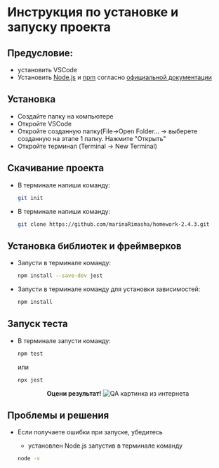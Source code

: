 # Инструкция по установке и запуску проекта


## Предусловие:

- установить VSCode
- Установить [Node.js](https://nodejs.org/en/) и [npm](https://www.npmjs.com/get-npm) согласно [официальной документации](https://docs.npmjs.com/downloading-and-installing-node-js-and-npm)

## Установка

- Cоздайте папку на компьютере
- Откройте VSCode
- Откройте созданную папку(File->Open Folder... -> выберете созданную на этапе 1 папку. Нажмите "Открыть"
- Откройте терминал (Terminal -> New Terminal)

## Скачивание проекта

- В терминале напиши команду:
  ```bash 
  git init
  ```

- В терминале напиши команду:
  ```bash 
  git clone https://github.com/marinaRimasha/homework-2.4.3.git
  ```

## Установка библиотек и фреймверков

- Запусти в терминале команду:
  ```bash 
  npm install --save-dev jest
  ```

- Запусти в терминале команду для установки зависимостей:
  ```bash
  npm install
  ```

## Запуск теста

- В терминале запусти команду:

  ```bash
  npm test
  ```
    или 

  ```bash
  npx jest
  ```


<div style="text-align: center;">

**Оцени результат!**
 ![QA картинка из интернета](https://www.techslang.com/wp-content/uploads/2020/06/qa..jpg.webp)


</div>

 
## Проблемы и решения

- Если получаете ошибки при запуске, убедитесь
  - установлен Node.js запустив в терминале команду 
  
  ```bash
  node -v
  ```

